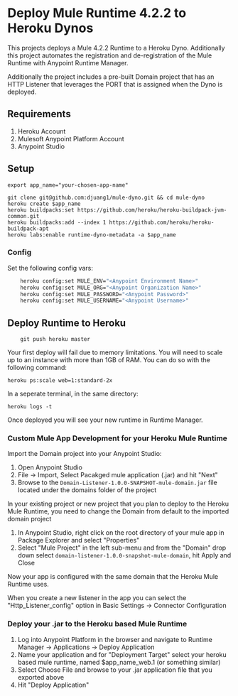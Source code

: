 # Deploy Mule Runtime 4.2.2 to Heroku Dynos

This projects deploys a Mule 4.2.2 Runtime to a Heroku Dyno. Additionally this project automates the registration and de-registration of the Mule Runtime with Anypoint Runtime Manager. 

Additionally the project includes a pre-built Domain project that has an HTTP Listener that leverages the PORT that is assigned when the Dyno is deployed. 

## Requirements

1. Heroku Account
1. Mulesoft Anypoint Platform Account
1. Anypoint Studio

## Setup

```
export app_name="your-chosen-app-name"
```

```
git clone git@github.com:djuang1/mule-dyno.git && cd mule-dyno
heroku create $app_name
heroku buildpacks:set https://github.com/heroku/heroku-buildpack-jvm-common.git
heroku buildpacks:add --index 1 https://github.com/heroku/heroku-buildpack-apt
heroku labs:enable runtime-dyno-metadata -a $app_name
```

### Config

Set the following config vars:

```bash
    heroku config:set MULE_ENV="<Anypoint Environment Name>"
    heroku config:set MULE_ORG="<Anypoint Organization Name>"
    heroku config:set MULE_PASSWORD="<Anypoint Password>"
    heroku config:set MULE_USERNAME="<Anypoint Username>"
```

## Deploy Runtime to Heroku
```
    git push heroku master
```

Your first deploy will fail due to memory limitations. You will need to scale up to an instance with more than 1GB of RAM. You can do so with the following command:

```
heroku ps:scale web=1:standard-2x
```

In a seperate terminal, in the same directory:

```
heroku logs -t
```

Once deployed you will see your new runtime in Runtime Manager.

### Custom Mule App Development for your Heroku Mule Runtime

Import the Domain project into your Anypoint Studio:

1. Open Anypoint Studio
1. File -> Import, Select Pacakged mule application (.jar) and hit "Next"
1. Browse to the `Domain-Listener-1.0.0-SNAPSHOT-mule-domain.jar` file located under the domains folder of the project

In your existing project or new project that you plan to deploy to the Heroku Mule Runtime, you need to change the Domain from default to the imported domain project

1. In Anypoint Studio, right click on the root directory of your mule app in Package Explorer and select "Properties"
1. Select "Mule Project" in the left sub-menu and from the "Domain" drop down select `domain-listener-1.0.0-snapshot-mule-domain`, hit Apply and Close

Now your app is configured with the same domain that the Heroku Mule Runtime uses.

When you create a new listener in the app you can select the "Http_Listener_config" option in Basic Settings -> Connector Configuration

### Deploy your .jar to the Heroku based Mule Runtime

1. Log into Anypoint Platform in the browser and navigate to Runtime Manager -> Applications -> Deploy Application
1. Name your application and for "Deployment Target" select your heroku based mule runtime, named $app_name_web.1 (or something similar)
1. Select Choose File and browse to your .jar application file that you exported above
1. Hit "Deploy Application"